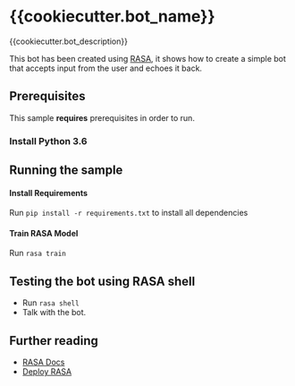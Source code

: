 # {{cookiecutter.bot_name}} 

{{cookiecutter.bot_description}}

This bot has been created using [RASA](https://www.rasa.com), it shows how to create a simple bot that accepts input from the user and echoes it back.

## Prerequisites

This sample **requires** prerequisites in order to run.

### Install Python 3.6

## Running the sample
#### Install Requirements 
 Run `pip install -r requirements.txt` to install all dependencies

#### Train RASA Model 
Run `rasa train`
   

## Testing the bot using RASA shell
 * Run `rasa shell`
 * Talk with the bot. 


## Further reading

- [RASA Docs](https://rasa.com/docs/)
- [Deploy RASA](https://rasa.com/docs/rasa/user-guide/how-to-deploy/)
